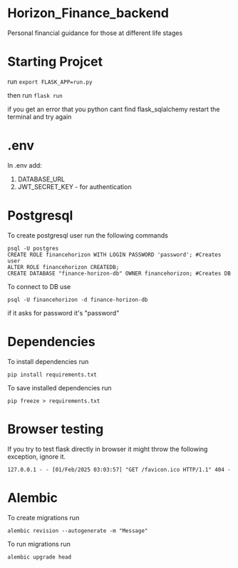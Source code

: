 # Horizon_Finance_backend

Personal financial guidance for those at different life stages

# Starting Projcet

run
`export FLASK_APP=run.py  `

then run
`flask run `

if you get an error that you python cant find flask_sqlalchemy restart the terminal and try again

# .env

In .env add:

1. DATABASE_URL
2. JWT_SECRET_KEY - for authentication

# Postgresql

To create postgresql user run the following commands

```
psql -U postgres
CREATE ROLE financehorizon WITH LOGIN PASSWORD 'password'; #Creates user
ALTER ROLE financehorizon CREATEDB;
CREATE DATABASE "finance-horizon-db" OWNER financehorizon; #Creates DB
```

To connect to DB use

```
psql -U financehorizon -d finance-horizon-db
```

if it asks for password it's "password"

# Dependencies

To install dependencies run

```
pip install requirements.txt
```

To save installed dependencies run

```
pip freeze > requirements.txt
```

# Browser testing

If you try to test flask directly in browser it might throw the following exception, ignore it.

```
127.0.0.1 - - [01/Feb/2025 03:03:57] "GET /favicon.ico HTTP/1.1" 404 -
```

# Alembic

To create migrations run

```
alembic revision --autogenerate -m "Message"
```

To run migrations run

```
alembic upgrade head
```
